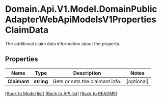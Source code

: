 # Domain.Api.V1.Model.DomainPublicAdapterWebApiModelsV1PropertiesClaimData
The additional claim data information about the property.
## Properties

Name | Type | Description | Notes
------------ | ------------- | ------------- | -------------
**Claimant** | **string** | Gets or sets the claimant info. | [optional] 

[[Back to Model list]](../README.md#documentation-for-models) [[Back to API list]](../README.md#documentation-for-api-endpoints) [[Back to README]](../README.md)

